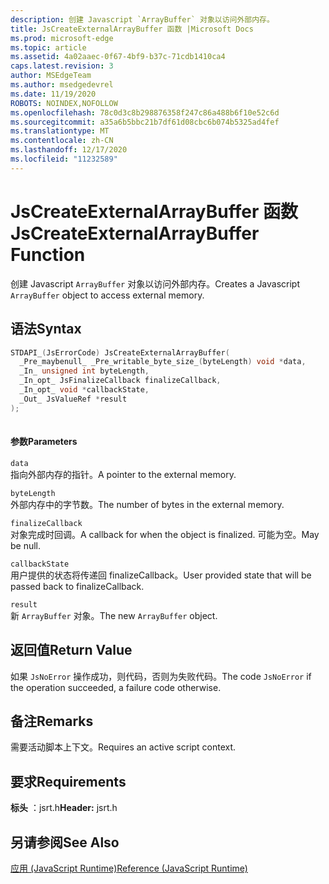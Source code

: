 ```yaml
---
description: 创建 Javascript `ArrayBuffer` 对象以访问外部内存。
title: JsCreateExternalArrayBuffer 函数 |Microsoft Docs
ms.prod: microsoft-edge
ms.topic: article
ms.assetid: 4a02aaec-0f67-4bf9-b37c-71cdb1410ca4
caps.latest.revision: 3
author: MSEdgeTeam
ms.author: msedgedevrel
ms.date: 11/19/2020
ROBOTS: NOINDEX,NOFOLLOW
ms.openlocfilehash: 78c0d3c8b298876358f247c86a488b6f10e52c6d
ms.sourcegitcommit: a35a6b5bbc21b7df61d08cbc6b074b5325ad4fef
ms.translationtype: MT
ms.contentlocale: zh-CN
ms.lasthandoff: 12/17/2020
ms.locfileid: "11232589"
---
```

# <span data-ttu-id="d3c61-103">JsCreateExternalArrayBuffer 函数</span><span class="sxs-lookup"><span data-stu-id="d3c61-103">JsCreateExternalArrayBuffer Function</span></span>

<span data-ttu-id="d3c61-104">创建 Javascript `ArrayBuffer` 对象以访问外部内存。</span><span class="sxs-lookup"><span data-stu-id="d3c61-104">Creates a Javascript `ArrayBuffer` object to access external memory.</span></span>
  
## <span data-ttu-id="d3c61-105">语法</span><span class="sxs-lookup"><span data-stu-id="d3c61-105">Syntax</span></span>  
  
```cpp  
STDAPI_(JsErrorCode) JsCreateExternalArrayBuffer(  
  _Pre_maybenull_ _Pre_writable_byte_size_(byteLength) void *data,  
  _In_ unsigned int byteLength,  
  _In_opt_ JsFinalizeCallback finalizeCallback,  
  _In_opt_ void *callbackState,  
  _Out_ JsValueRef *result  
);  
  
```  
  
#### <span data-ttu-id="d3c61-106">参数</span><span class="sxs-lookup"><span data-stu-id="d3c61-106">Parameters</span></span>  
 `data`  
 <span data-ttu-id="d3c61-107">指向外部内存的指针。</span><span class="sxs-lookup"><span data-stu-id="d3c61-107">A pointer to the external memory.</span></span>  
  
 `byteLength`  
 <span data-ttu-id="d3c61-108">外部内存中的字节数。</span><span class="sxs-lookup"><span data-stu-id="d3c61-108">The number of bytes in the external memory.</span></span>  
  
 `finalizeCallback`  
 <span data-ttu-id="d3c61-109">对象完成时回调。</span><span class="sxs-lookup"><span data-stu-id="d3c61-109">A callback for when the object is finalized.</span></span> <span data-ttu-id="d3c61-110">可能为空。</span><span class="sxs-lookup"><span data-stu-id="d3c61-110">May be null.</span></span>  
  
 `callbackState`  
 <span data-ttu-id="d3c61-111">用户提供的状态将传递回 finalizeCallback。</span><span class="sxs-lookup"><span data-stu-id="d3c61-111">User provided state that will be passed back to finalizeCallback.</span></span>  
  
 `result`  
 <span data-ttu-id="d3c61-112">新 `ArrayBuffer` 对象。</span><span class="sxs-lookup"><span data-stu-id="d3c61-112">The new `ArrayBuffer` object.</span></span>  
  
## <span data-ttu-id="d3c61-113">返回值</span><span class="sxs-lookup"><span data-stu-id="d3c61-113">Return Value</span></span>  
 <span data-ttu-id="d3c61-114">如果 `JsNoError` 操作成功，则代码，否则为失败代码。</span><span class="sxs-lookup"><span data-stu-id="d3c61-114">The code `JsNoError` if the operation succeeded, a failure code otherwise.</span></span>  
  
## <span data-ttu-id="d3c61-115">备注</span><span class="sxs-lookup"><span data-stu-id="d3c61-115">Remarks</span></span>  
 <span data-ttu-id="d3c61-116">需要活动脚本上下文。</span><span class="sxs-lookup"><span data-stu-id="d3c61-116">Requires an active script context.</span></span>  
  
## <span data-ttu-id="d3c61-117">要求</span><span class="sxs-lookup"><span data-stu-id="d3c61-117">Requirements</span></span>  
 <span data-ttu-id="d3c61-118">**标头** ：jsrt.h</span><span class="sxs-lookup"><span data-stu-id="d3c61-118">**Header:** jsrt.h</span></span>  
  
## <span data-ttu-id="d3c61-119">另请参阅</span><span class="sxs-lookup"><span data-stu-id="d3c61-119">See Also</span></span>  
 [<span data-ttu-id="d3c61-120">应用 (JavaScript Runtime)</span><span class="sxs-lookup"><span data-stu-id="d3c61-120">Reference (JavaScript Runtime)</span></span>](../chakra-hosting/reference-javascript-runtime.md)
